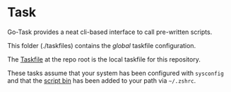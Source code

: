 # Task

Go-Task provides a neat cli-based interface to call pre-written scripts.

This folder (./taskfiles) contains the _global_ taskfile configuration.

The [Taskfile](../../Taskfile.yaml) at the repo root is the local taskfile for this repository.

These tasks assume that your system has been configured with `sysconfig` and that the [script bin](../../bin/) has been added to your path via `~/.zshrc`.
